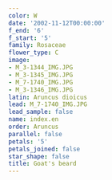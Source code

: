 ```yaml
---
color: W
date: '2002-11-12T00:00:00'
f_end: '6'
f_start: '5'
family: Rosaceae
flower_type: C
image:
- M_3-1344_IMG.JPG
- M_3-1345_IMG.JPG
- M_7-1740_IMG.JPG
- M_3-1346_IMG.JPG
latin: Aruncus dioicus
lead: M_7-1740_IMG.JPG
lead_sample: false
name: index.en
order: Aruncus
parallel: false
petals: '5'
petals_joined: false
star_shape: false
title: Goat's beard
---
```

